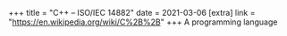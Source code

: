 +++
title = "C++ – ISO/IEC 14882"
date = 2021-03-06
[extra]
link = "https://en.wikipedia.org/wiki/C%2B%2B"
+++
A programming language

